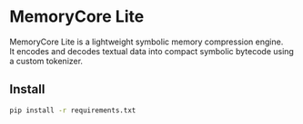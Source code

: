 # MemoryCore Lite

MemoryCore Lite is a lightweight symbolic memory compression engine.  
It encodes and decodes textual data into compact symbolic bytecode using a custom tokenizer.

## Install

```bash
pip install -r requirements.txt
